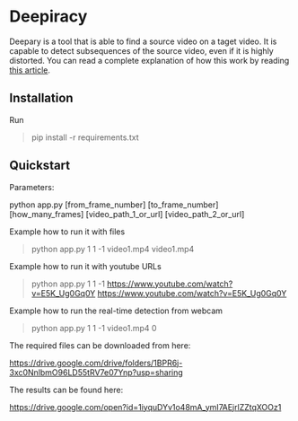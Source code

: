 # Deepiracy

Deepary is a tool that is able to find a source video on a taget video. It is capable to detect subsequences of the source video, even if it is highly distorted. You can read a complete explanation of how this work by reading [this article](https://medium.com/hci-wvu/piracy-detection-using-longest-common-subsequence-and-neural-networks-a6f689a541a6).

## Installation

Run

> pip install -r requirements.txt

## Quickstart

Parameters:

python app.py [from_frame_number] [to_frame_number] [how_many_frames] [video_path_1_or_url] [video_path_2_or_url]

Example how to run it with files

> python app.py 1 1 -1 video1.mp4 video1.mp4

Example how to run it with youtube URLs

> python app.py 1 1 -1 https://www.youtube.com/watch?v=E5K_Ug0Gq0Y https://www.youtube.com/watch?v=E5K_Ug0Gq0Y

Example how to run the real-time detection from webcam

> python app.py 1 1 -1 video1.mp4 0

The required files can be downloaded from here:

https://drive.google.com/drive/folders/1BPR6j-3xc0NnlbmO96LD55tRV7e07Ynp?usp=sharing

The results can be found here:

https://drive.google.com/open?id=1iyquDYv1o48mA_ymI7AEjrlZZtqXOOz1
